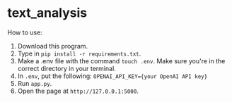 # text_analysis
How to use:
1. Download this program.
2. Type in ```pip install -r requirements.txt```.
3. Make a .env file with the command ```touch .env```. Make sure you're in the correct directory in your terminal.
4. In ```.env```, put the following: ```OPENAI_API_KEY={your OpenAI API key}```
5. Run ```app.py```.
4. Open the page at ```http://127.0.0.1:5000```.